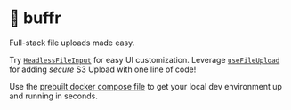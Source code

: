 # 🦬 buffr

Full-stack file uploads made easy.

Try [`HeadlessFileInput`](https://github.com/buffr-dev/headless-file-input) for easy UI customization. Leverage [`useFileUpload`](https://github.com/buffr-dev/nextjs-example) for adding _secure_ S3 Upload with one line of code!

Use the [prebuilt docker compose file](https://github.com/buffr-dev/cli) to get your local dev environment up and running in seconds.
